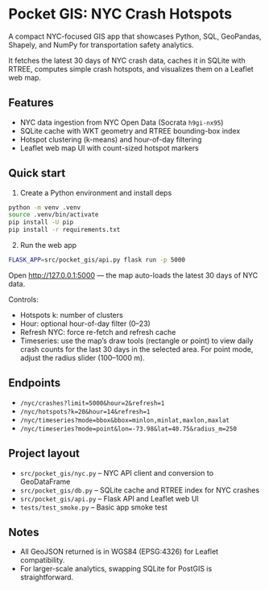 # Pocket GIS: NYC Crash Hotspots

A compact NYC-focused GIS app that showcases Python, SQL, GeoPandas, Shapely, and NumPy for transportation safety analytics.

It fetches the latest 30 days of NYC crash data, caches it in SQLite with RTREE, computes simple crash hotspots, and visualizes them on a Leaflet web map.

## Features
- NYC data ingestion from NYC Open Data (Socrata `h9gi-nx95`)
- SQLite cache with WKT geometry and RTREE bounding-box index
- Hotspot clustering (k-means) and hour-of-day filtering
- Leaflet web map UI with count-sized hotspot markers

## Quick start

1) Create a Python environment and install deps

```bash
python -m venv .venv
source .venv/bin/activate
pip install -U pip
pip install -r requirements.txt
```

2) Run the web app

```bash
FLASK_APP=src/pocket_gis/api.py flask run -p 5000
```

Open http://127.0.0.1:5000 — the map auto-loads the latest 30 days of NYC data.

Controls:
- Hotspots k: number of clusters
- Hour: optional hour-of-day filter (0–23)
- Refresh NYC: force re-fetch and refresh cache
 - Timeseries: use the map’s draw tools (rectangle or point) to view daily crash counts for the last 30 days in the selected area. For point mode, adjust the radius slider (100–1000 m).

## Endpoints
- `/nyc/crashes?limit=5000&hour=2&refresh=1`
- `/nyc/hotspots?k=20&hour=14&refresh=1`
 - `/nyc/timeseries?mode=bbox&bbox=minlon,minlat,maxlon,maxlat`
 - `/nyc/timeseries?mode=point&lon=-73.98&lat=40.75&radius_m=250`


## Project layout

- `src/pocket_gis/nyc.py` – NYC API client and conversion to GeoDataFrame
- `src/pocket_gis/db.py` – SQLite cache and RTREE index for NYC crashes
- `src/pocket_gis/api.py` – Flask API and Leaflet web UI
- `tests/test_smoke.py` – Basic app smoke test

## Notes
- All GeoJSON returned is in WGS84 (EPSG:4326) for Leaflet compatibility.
- For larger-scale analytics, swapping SQLite for PostGIS is straightforward.
